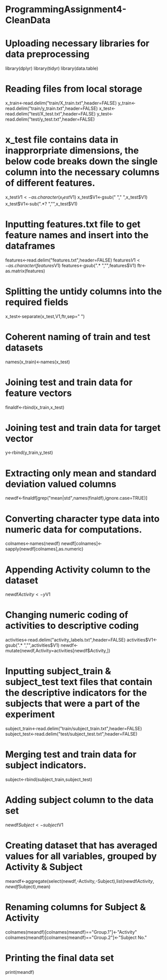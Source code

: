 # ProgrammingAssignment4-CleanData

# Uploading necessary libraries for data preprocessing
library(dplyr)
library(tidyr)
library(data.table)

# Reading files from local storage
x_train<-read.delim("train/X_train.txt",header=FALSE)
y_train<-read.delim("train/y_train.txt",header=FALSE)
x_test<-read.delim("test/X_test.txt",header=FALSE)
y_test<-read.delim("test/y_test.txt",header=FALSE)

# x_test file contains data in inapprorpriate dimensions, the below code breaks down the single column into the necessary columns of different features.
x_test$V1<-as.character(x_test$V1)
x_test$V1<-gsub("  "," ",x_test$V1)
x_test$V1<-sub(".*? ","",x_test$V1)

# Inputting features.txt file to get feature names and insert into the dataframes
features<-read.delim("features.txt",header=FALSE)
features$V1<-as.character(features$V1)
features<-gsub(".* ","",features$V1)
ftr<-as.matrix(features)

# Splitting the  untidy columns into the required fields
x_test<-separate(x_test,V1,ftr,sep=" ")

# Coherent naming of train and test datasets
names(x_train)<-names(x_test)

# Joining test and train data for feature vectors
finaldf<-rbind(x_train,x_test)

# Joining test and train data for target vector
y<-rbind(y_train,y_test)

# Extracting only mean and standard deviation valued columns
newdf<-finaldf[grep("mean|std",names(finaldf),ignore.case=TRUE)]

# Converting character type data into numeric data for computations.
colnames<-names(newdf)
newdf[colnames]<-sapply(newdf[colnames],as.numeric)

# Appending Activity column to the dataset
newdf$Activity<-y$V1

# Changing numeric coding of activities to descriptive coding
activities<-read.delim("activity_labels.txt",header=FALSE)
activities$V1<-gsub(".* ","",activities$V1)
newdf<-mutate(newdf,Activity=activities[newdf$Activity,])

# Inputting subject_train & subject_test text files that contain the descriptive indicators for the subjects that were a part of the experiment
subject_train<-read.delim("train/subject_train.txt",header=FALSE)
subject_test<-read.delim("test/subject_test.txt",header=FALSE)

# Merging test and train data for subject indicators.
subject<-rbind(subject_train,subject_test)

# Adding subject column to the data set
newdf$Subject<-subject$V1

# Creating dataset that has averaged values for all variables, grouped by Activity & Subject
meandf<-aggregate(select(newdf,-Activity,-Subject),list(newdf$Activity,newdf$Subject),mean)

# Renaming columns for Subject & Activity
colnames(meandf)[colnames(meandf)=="Group.1"]<-"Activity"
colnames(meandf)[colnames(meandf)=="Group.2"]<-"Subject No."

# Printing the final data set
print(meandf)
